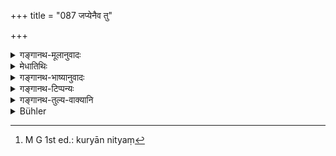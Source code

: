 +++
title = "087 जप्येनैव तु"

+++

<details><summary>गङ्गानथ-मूलानुवादः</summary>

It is by means of repeating mantras that the Brāhmaṇa succeeds;—there is no doubt in this. he may, or may not, do anything else, one comes to be called a Brāhmaṇa if he is of a friendly disposition.—(87)
</details>

<details><summary>मेधातिथिः</summary>

**जप्येनैव** सिद्धिं काम्यफलावाप्तिं ब्रह्मप्राप्तिं वा प्राप्नुयात् । नात्र हृदि सङ्का कर्तव्या । यज् ज्योतिष्टोमादिभ्यो महाप्रयासेभ्यो भावनाभ्यश् च यल् लब्धव्यं यज् जपेन कथं सिध्यतीति । सिध्यत्य् एव । 

- **कुर्याद् अन्यद्** अनित्यं[^२७५] ज्योतिष्टोमादि । अथ वा तद् अपि **न कुर्याद्** यतो **मैत्रो ब्राह्मण** उच्यते । मित्रम् एव मैत्रम् । सर्वभूतमैत्रीरतेन ब्राह्मणेन भवितव्यम् । अग्निष्ॐइयपशुहिंसायां च कुतो मैत्री । अयम् अर्थवाद् एव, न पुनः पश्वङ्गकर्मप्रतिषेधः, पूर्वशेषत्वावगतेः । प्रत्यक्षश्रुतिविहितत्वाच् च तेषाम् । अतिक्रान्तो जपविधिः ॥ २.८८ ॥


[^२७५]:
     M G 1st ed.: kuryān nityaṃ
</details>

<details><summary>गङ्गानथ-भाष्यानुवादः</summary>

*By means of repeating Mantras alone the Brāhmaṇa succeeds*;—*i.e*.,
acquires all desirable results,and also attains Brahman.

No such doubt on this point should be entertained in the mind, as—“How can one acquire, by means of Mantra-repetition alone, such results as are obtained only by means of such elaborate acts as the *Jyotiṣṭoma* and the rest, which cost much effort, or from deep and prolonged meditations?”—Because as a matter of fact, such success does actually follow.

‘*He may do anything else*.’—In the shape of the Jyotiṣṭoma and other non-com pulsory acts, —‘*or* *not do it*.’—For ‘one comes to be called a
*Brahmaṇa if lie is of a friendly disposition*.’ ‘*Maitra*’ is the same
as ‘*mitra*.’ The Brahmaṇa should be friendly to all living beings; and how can there be any *friendliness* (benevolence) in such acts as the killing of animals during the *Agnīṣomīya* offerings?

This passage is purely valedictory; it is not a prohibition of the killing of animals during sacrifices; because it is only supplementary to what has gone before (and as such it cannot be taken as an independent prohibition), and because such killing is directly enjoined in the Veda itself.

*Thus ends the process of Repeating Mantras*.—(87)
</details>

<details><summary>गङ्गानथ-टिप्पन्यः</summary>

‘*Maitraḥ*’—‘of friendly disposition (towards all living beings)’—Medhātithi;—‘worshipper of Mitra, Sun’ (suggested by Rāghavāṇanda).

‘*Brāhmaṇaḥ*’—‘one who will be absorbed in Brahman’ (Kullūka);—‘the best of Brāhmaṇas’ (Rāghavānanda);—

Buhler remarks—“Medhātithi and Govindarāja take the last clause differently: it is declared (in the Veda that) a Brāhmaṇa (shall be) a friend (of all creatures).” But in Medhātithi we find no mention of the Veda here.

The verse is clearly meant to be deprecatory of Animal-sacrifices, which involve the killing of animals, whereas the Brāhmaṇa should be friendly to all creatures.

This verse is quoted in *Yatidharmasaṃgraha* (p. 127).
</details>

<details><summary>गङ्गानथ-तुल्य-वाक्यानि</summary>

*Viṣṇu-smṛti*, 55.21 and *Vasiṣṭha*, 26.12—\[reproduce the words of
Manu\].
</details>

<details><summary>Bühler</summary>

087	But, undoubtedly, a Brahmana reaches the highest goal by muttering prayers only; (whether) he perform other (rites) or neglect them, he who befriends (all creatures) is declared (to be) a (true) Brahmana.
</details>
